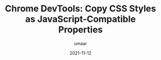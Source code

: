---
author: umaar
date: 2021-11-12
tags:
  - user-agents
  - tooling
  - css
  - javascript
target_url: https://umaar.com/dev-tips/249-copy-css-as-js/
title: "Chrome DevTools: Copy CSS Styles as JavaScript-Compatible Properties"
---